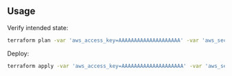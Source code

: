Usage
-----

Verify intended state:

```bash
terraform plan -var 'aws_access_key=AAAAAAAAAAAAAAAAAAAA' -var 'aws_secret_key=bbbbbbbbbbbbbbbbbbbbbbbbbbbbbbbbbbbbbbbb'
```

Deploy:

```bash
terraform apply -var 'aws_access_key=AAAAAAAAAAAAAAAAAAAA' -var 'aws_secret_key=bbbbbbbbbbbbbbbbbbbbbbbbbbbbbbbbbbbbbbbb'
```
